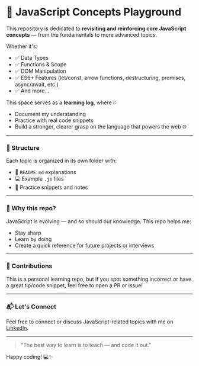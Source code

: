 # 🧠 JavaScript Concepts Playground

This repository is dedicated to **revisiting and reinforcing core JavaScript concepts** — from the fundamentals to more advanced topics.

Whether it's:
- ✅ Data Types
- ✅ Functions & Scope
- ✅ DOM Manipulation
- ✅ ES6+ Features (let/const, arrow functions, destructuring, promises, async/await, etc.)
- ✅ And more...

This space serves as a **learning log**, where I:
- Document my understanding
- Practice with real code snippets
- Build a stronger, clearer grasp on the language that powers the web 🌐

---

### 📁 Structure

Each topic is organized in its own folder with:
- 📄 `README.md` explanations
- 💻 Example `.js` files
- 📝 Practice snippets and notes

---

### 🚀 Why this repo?

JavaScript is evolving — and so should our knowledge. This repo helps me:
- Stay sharp
- Learn by doing
- Create a quick reference for future projects or interviews

---

### 🤝 Contributions

This is a personal learning repo, but if you spot something incorrect or have a great tip/code snippet, feel free to open a PR or issue!

---

### 📬 Let's Connect

Feel free to connect or discuss JavaScript-related topics with me on [LinkedIn](https://www.linkedin.com/in/krishna-singh-5a2244196/).

---

> “The best way to learn is to teach — and code it out.”

Happy coding! 💻✨

